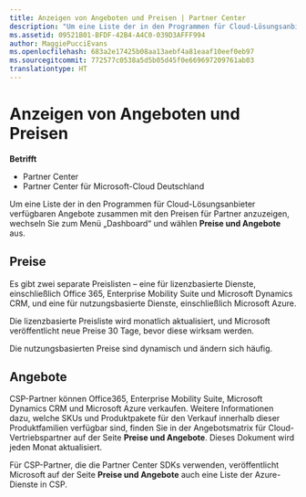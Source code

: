 ```yaml
---
title: Anzeigen von Angeboten und Preisen | Partner Center
description: "Um eine Liste der in den Programmen für Cloud-Lösungsanbieter verfügbaren Angebote zusammen mit den Preisen für Partner anzuzeigen, wechseln Sie zum Menü „Dashboard“ und wählen „Preise und Angebote“ aus."
ms.assetid: 09521B01-BFDF-42B4-A4C0-039D3AFFF994
author: MaggiePucciEvans
ms.openlocfilehash: 683a2e17425b08aa13aebf4a81eaaf10eef0eb97
ms.sourcegitcommit: 772577c0538a5d5b05d45f0e669697209761ab03
translationtype: HT
---
```

# <a name="see-offers-and-pricing"></a>Anzeigen von Angeboten und Preisen

**Betrifft**

-  Partner Center
-  Partner Center für Microsoft-Cloud Deutschland

Um eine Liste der in den Programmen für Cloud-Lösungsanbieter verfügbaren Angebote zusammen mit den Preisen für Partner anzuzeigen, wechseln Sie zum Menü „Dashboard“ und wählen **Preise und Angebote** aus.

## <a name="pricing"></a>Preise


Es gibt zwei separate Preislisten – eine für lizenzbasierte Dienste, einschließlich Office 365, Enterprise Mobility Suite und Microsoft Dynamics CRM, und eine für nutzungsbasierte Dienste, einschließlich Microsoft Azure.

Die lizenzbasierte Preisliste wird monatlich aktualisiert, und Microsoft veröffentlicht neue Preise 30 Tage, bevor diese wirksam werden.

Die nutzungsbasierten Preise sind dynamisch und ändern sich häufig.

## <a name="offers"></a>Angebote


CSP-Partner können Office365, Enterprise Mobility Suite, Microsoft Dynamics CRM und Microsoft Azure verkaufen. Weitere Informationen dazu, welche SKUs und Produktpakete für den Verkauf innerhalb dieser Produktfamilien verfügbar sind, finden Sie in der Angebotsmatrix für Cloud-Vertriebspartner auf der Seite **Preise und Angebote**. Dieses Dokument wird jeden Monat aktualisiert.

Für CSP-Partner, die die Partner Center SDKs verwenden, veröffentlicht Microsoft auf der Seite **Preise und Angebote** auch eine Liste der Azure-Dienste in CSP.

 

 



